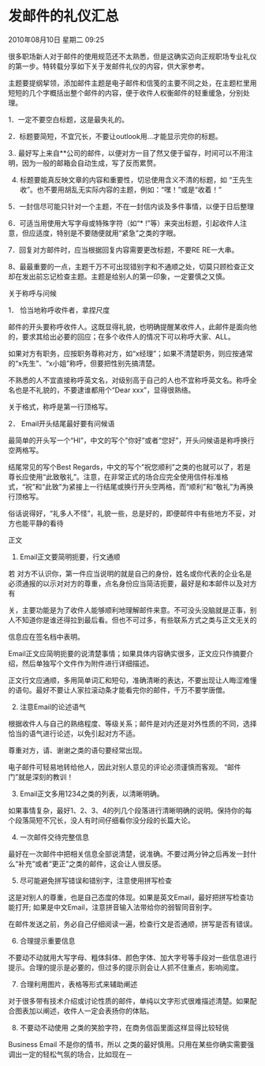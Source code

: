 # 发邮件的礼仪汇总

2010年08月10日 星期二 09:25

很多职场新人对于邮件的使用规范还不太熟悉，但是这确实迈向正规职场专业礼仪的第一步。特转载分享如下关于发邮件礼仪的内容，供大家参考。

主题要提纲挈领，添加邮件主题是电子邮件和信笺的主要不同之处，在主题栏里用短短的几个字概括出整个邮件的内容，便于收件人权衡邮件的轻重缓急，分别处理。

1．一定不要空白标题，这是最失礼的。

2．标题要简短，不宜冗长，不要让outlook用…才能显示完你的标题。

3.. 最好写上来自**公司的邮件，以便对方一目了然又便于留存，时间可以不用注明，因为一般的邮箱会自动生成，写了反而累赘。

4. 标题要能真反映文章的内容和重要性，切忌使用含义不清的标题，如 “王先生收”。也不要用胡乱无实际内容的主题，例如：“嘿！”或是“收着！”

5．一封信尽可能只针对一个主题，不在一封信内谈及多件事情，以便于日后整理

6．可适当用使用大写字母或特殊字符（如“* !”等）来突出标题，引起收件人注意，但应适度，特别是不要随便就用“紧急”之类的字眼。

7．回复对方邮件时，应当根据回复内容需要更改标题，不要RE RE一大串。

8、最最重要的一点，主题千万不可出现错别字和不通顺之处，切莫只顾检查正文却在发出前忘记检查主题。主题是给别人的第一印象，一定要慎之又慎。

关于称呼与问候

1． 恰当地称呼收件者，拿捏尺度

邮件的开头要称呼收件人。这既显得礼貌，也明确提醒某收件人，此邮件是面向他的，要求其给出必要的回应；在多个收件人的情况下可以称呼大家、ALL。

如果对方有职务，应按职务尊称对方，如“x经理”；如果不清楚职务，则应按通常的“x先生”、“x小姐”称呼，但要把性别先搞清楚。

不熟悉的人不宜直接称呼英文名，对级别高于自己的人也不宜称呼英文名。称呼全名也是不礼貌的，不要逮谁都用个“Dear xxx”，显得很熟络。

关于格式，称呼是第一行顶格写。

2． Email开头结尾最好要有问候语

最简单的开头写一个“HI”，中文的写个”你好”或者“您好”，开头问候语是称呼换行空两格写。

结尾常见的写个Best Regards，中文的写个”祝您顺利”之类的也就可以了，若是尊长应使用“此致敬礼”。注意，在非常正式的场合应完全使用信件标准格式，“祝”和“此致”为紧接上一行结尾或换行开头空两格，而“顺利”和“敬礼”为再换行顶格写。

俗话说得好，“礼多人不怪”，礼貌一些，总是好的，即便邮件中有些地方不妥，对方也能平静的看待

正文

1. Email正文要简明扼要，行文通顺

若 对方不认识你，第一件应当说明的就是自己的身份，姓名或你代表的企业名是必须通报的以示对对方的尊重，点名身份应当简洁扼要，最好是和本邮件以及对方有

关，主要功能是为了收件人能够顺利地理解邮件来意。不可没头没脑就是正事，别人不知道你是谁还得拉到最后看。但也不可过多，有些联系方式之类与正文无关的

信息应在签名档中表明。

Email正文应简明扼要的说清楚事情；如果具体内容确实很多，正文应只作摘要介绍，然后单独写个文件作为附件进行详细描述。

正文行文应通顺，多用简单词汇和短句，准确清晰的表达，不要出现让人晦涩难懂的语句。最好不要让人家拉滚动条才能看完你的邮件，千万不要学唐僧。

2. 注意Email的论述语气

根据收件人与自己的熟络程度、等级关系；邮件是对内还是对外性质的不同，选择恰当的语气进行论述，以免引起对方不适。

尊重对方，请、谢谢之类的语句要经常出现。

电子邮件可轻易地转给他人，因此对别人意见的评论必须谨慎而客观。 “邮件门”就是深刻的教训！

3. Email正文多用1234之类的列表，以清晰明确。

如果事情复杂，最好1、2、3、4的列几个段落进行清晰明确的说明。保持你的每个段落简短不冗长，没人有时间仔细看你没分段的长篇大论。

4. 一次邮件交待完整信息

最好在一次邮件中把相关信息全部说清楚，说准确。不要过两分钟之后再发一封什么“补充”或者“更正”之类的邮件，这会让人很反感。

5. 尽可能避免拼写错误和错别字，注意使用拼写检查

这是对别人的尊重，也是自己态度的体现。如果是英文Email，最好把拼写检查功能打开; 如果是中文Email，注意拼音输入法带给你的弱智同音别字。

在邮件发送之前，务必自己仔细阅读一遍，检查行文是否通顺，拼写是否有错误。

6. 合理提示重要信息

不要动不动就用大写字母、粗体斜体、颜色字体、加大字号等手段对一些信息进行提示。合理的提示是必要的，但过多的提示则会让人抓不住重点，影响阅度。

7. 合理利用图片，表格等形式来辅助阐述

对于很多带有技术介绍或讨论性质的邮件，单纯以文字形式很难描述清楚。如果配合图表加以阐述，收件人一定会表扬你的体贴。

8. 不要动不动使用 之类的笑脸字符，在商务信函里面这样显得比较轻佻

Business Email 不是你的情书，所以 之类的最好慎用。只用在某些你确实需要强调出一定的轻松气氛的场合，比如现在－
